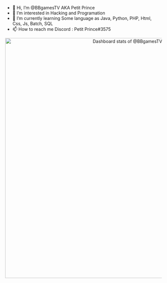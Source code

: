 - 👋 Hi, I’m @BBgamesTV AKA Petit Prince
- 👀 I’m interested in Hacking and Programation
- 🌱 I’m currently learning Some language as Java, Python, PHP, Html, Css, Js, Batch, SQL
- 📫 How to reach me Discord : Petit Prince#3575



<a href="https://next.ossinsight.io/widgets/official/compose-user-dashboard-stats?user_id=57633464" target="_blank" style="display: block" align="center">
  <picture>
    <source media="(prefers-color-scheme: dark)" srcset="https://next.ossinsight.io/widgets/official/compose-user-dashboard-stats/thumbnail.png?user_id=57633464&image_size=auto&color_scheme=dark" width="771" height="auto">
    <img alt="Dashboard stats of @BBgamesTV" src="https://next.ossinsight.io/widgets/official/compose-user-dashboard-stats/thumbnail.png?user_id=57633464&image_size=auto&color_scheme=light" width="771" height="auto">
  </picture>
</a>


